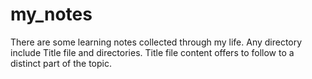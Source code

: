# my_notes
There are some learning notes collected through my life. 
Any directory include Title file and directories. Title file content offers to follow to a distinct part of the topic.
